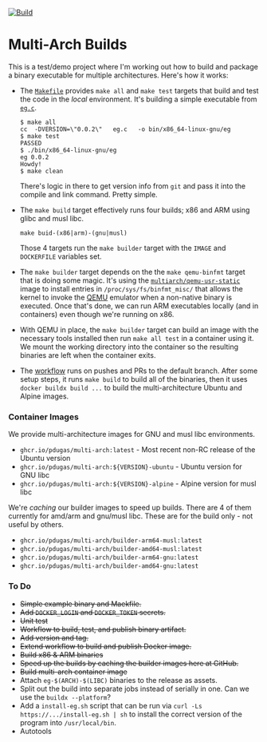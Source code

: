[![Build](https://github.com/pdugas/multi-arch/actions/workflows/build.yml/badge.svg)](https://github.com/pdugas/multi-arch/actions/workflows/build.yml)

# Multi-Arch Builds

This is a test/demo project where I'm working out how to build and package a binary executable for multiple architectures. Here's how it works:

* The [`Makefile`](./Makefile) provides `make all` and `make test` targets that build and test the code in the _local_ environment. It's building a simple executable from [`eg.c`](./eg.c).

  ```shell
  $ make all
  cc  -DVERSION=\"0.0.2\"   eg.c   -o bin/x86_64-linux-gnu/eg
  $ make test
  PASSED
  $ ./bin/x86_64-linux-gnu/eg 
  eg 0.0.2
  Howdy!
  $ make clean
  ```

  There's logic in there to get version info from `git` and pass it into the compile and link command. Pretty simple.

* The `make build` target effectively runs four builds; x86 and ARM using glibc and musl libc.

  ```shell
  make buid-(x86|arm)-(gnu|musl)
  ```

  Those 4 targets run the `make builder` target with the `IMAGE` and `DOCKERFILE` variables set.

* The `make builder` target depends on the the `make qemu-binfmt` target that is doing some magic. It's using the [`multiarch/qemu-usr-static`](https://github.com/multiarch/qemu-user-static) image to install entries in `/proc/sys/fs/binfmt_misc/` that allows the kernel to invoke the [QEMU](https://www.qemu.org/) emulator when a non-native binary is executed. Once that's done, we can run ARM executables locally (and in containers) even though we're running on x86.

* With QEMU in place, the `make builder` target can build an image with the necessary tools installed then run `make all test` in a container using it. We mount the working directory into the container so the resulting binaries are left when the container exits.

* The [workflow](./.github/workflows/build.yml) runs on pushes and PRs to the default branch. After some setup steps, it runs `make build` to build all of the binaries, then it uses `docker buildx build ...` to build the multi-architecture Ubuntu and Alpine images.

### Container Images

We provide multi-architecture images for GNU and musl libc environments.

* `ghcr.io/pdugas/multi-arch:latest` - Most recent non-RC release of the Ubuntu version
* `ghcr.io/pdugas/multi-arch:${VERSION}-ubuntu` - Ubuntu version for GNU libc
* `ghcr.io/pdugas/multi-arch:${VERSION}-alpine` - Alpine version for musl libc

We're _caching_ our builder images to speed up builds. There are 4 of them currently for amd/arm and gnu/musl libc. These are for the build only - not useful by others.

* `ghcr.io/pdugas/multi-arch/builder-arm64-musl:latest`
* `ghcr.io/pdugas/multi-arch/builder-amd64-musl:latest`
* `ghcr.io/pdugas/multi-arch/builder-arm64-gnu:latest`
* `ghcr.io/pdugas/multi-arch/builder-amd64-gnu:latest`

### To Do

* ~~Simple example binary and Maekfile.~~
* ~~Add `DOCKER_LOGIN` and `DOCKER_TOKEN` secrets.~~
* ~~Unit test~~
* ~~Workflow to build, test, and publish binary artifact.~~
* ~~Add version and tag.~~
* ~~Extend workflow to build and publish Docker image.~~
* ~~Build x86 & ARM binaries~~
* ~~Speed up the builds by caching the builder images here at GitHub.~~
* ~~Build multi-arch container image~~
* Attach `eg-$(ARCH)-$(LIBC)` binaries to the release as assets.
* Split out the build into separate jobs instead of serially in one. Can we use the `buildx --platform`? 
* Add a `install-eg.sh` script that can be run via `curl -Ls https://.../install-eg.sh | sh` to install the correct version of the program into `/usr/local/bin`.
* Autotools
